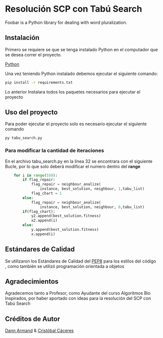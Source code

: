 # Resolución SCP con Tabú Search

Foobar is a Python library for dealing with word pluralization.

## Instalación

Primero se requiere se que se tenga instalado Python en el computador que se desea correr el proyecto.

[Python](https://www.python.org/downloads/)

Una vez teniendo Python instalado debemos ejecutar el siguiente comando:

```bash
pip install -r requirements.txt
```
Lo anterior Instalara todos los paquetes necesarios para ejecutar el proyecto

## Uso del proyecto

Para poder ejecutar el proyecto solo es necesario ejecutar el siguiente comando

```bash
py tabu_search.py
```
### Para modificar la cantidad de iteraciones
En el archivo tabu_search.py en la línea 32 se encontrara con el siguiente Bucle, por lo que solo deberá modificar el numero dentro del **range**
```python
    for i in range(550):
        if flag_repair:
            flag_repair = neighbour_analize(
                instance, best_solution, neighbour, 1,tabu_list)
            flag_chart = 1
        else:
            flag_repair = neighbour_analize(
                instance, best_solution, neighbour, 0,tabu_list)
        if(flag_chart):
            y2.append(best_solution.fitness)
            x2.append(i)
        else:                
            y.append(best_solution.fitness)
            x.append(i)
```
## Estándares de Calidad

Se utilizaron los Estándares de Calidad del [PEP8](https://peps.python.org/pep-0008/) para los estilos del código , como también se utilizó programación orientada a objetos

## Agradecimientos

Agradecemos tanto a Profesor, como Ayudante del curso Algoritmos Bio Inspirados, por haber aportado con ideas para la resolución del SCP con Tabú Search

## Créditos de Autor 

[Dann Armand](dann.armand.i@mail.pucv.cl) & [Cristóbal Cáceres](cristobal.caceres.c@mail.pucv.cl)

